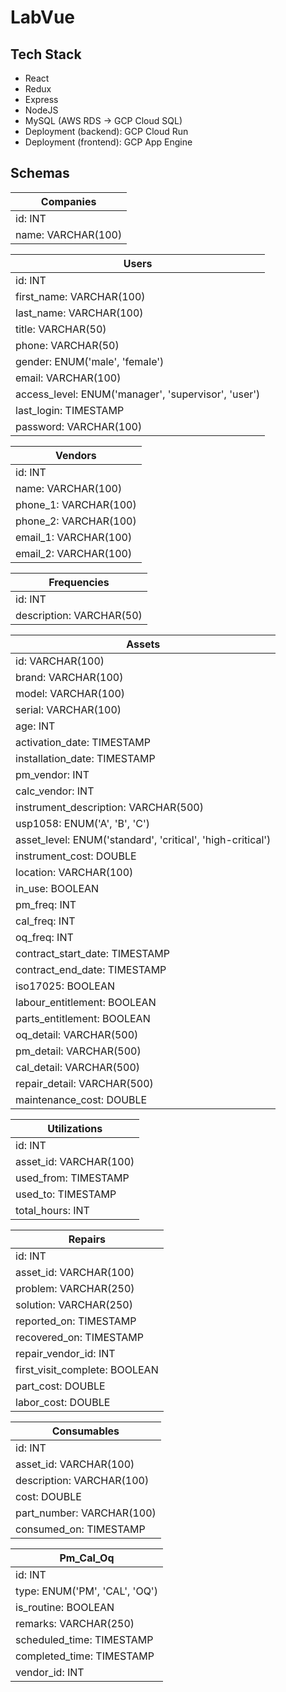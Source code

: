 # LabVue

## Tech Stack
- React
- Redux
- Express
- NodeJS
- MySQL (AWS RDS -> GCP Cloud SQL)
- Deployment (backend): GCP Cloud Run
- Deployment (frontend): GCP App Engine

## Schemas
| Companies |
| --------- |
| id: INT  |
| name: VARCHAR(100) |

| Users |
| ----- |
| id: INT |
| first_name: VARCHAR(100) |
| last_name: VARCHAR(100) |
| title: VARCHAR(50) |
| phone: VARCHAR(50) |
| gender: ENUM('male', 'female') |
| email: VARCHAR(100) |
| access_level: ENUM('manager', 'supervisor', 'user') |
| last_login: TIMESTAMP |
| password: VARCHAR(100) |

| Vendors |
| ------ |
| id: INT |
| name: VARCHAR(100) |
| phone_1: VARCHAR(100) |
| phone_2: VARCHAR(100) |
| email_1: VARCHAR(100) |
| email_2: VARCHAR(100) |

| Frequencies | 
| --------- |
| id: INT |
| description: VARCHAR(50) |

| Assets |
| ------ |
| id: VARCHAR(100) |
| brand: VARCHAR(100) |
| model: VARCHAR(100) |
| serial: VARCHAR(100) |
| age: INT |
| activation_date: TIMESTAMP |
| installation_date: TIMESTAMP |
| pm_vendor: INT | # id of vendor
| calc_vendor: INT | # id of vendor
| instrument_description: VARCHAR(500) |
| usp1058: ENUM('A', 'B', 'C') |
| asset_level: ENUM('standard', 'critical', 'high-critical') |
| instrument_cost: DOUBLE |
| location: VARCHAR(100) |
| in_use: BOOLEAN |
| pm_freq: INT |
| cal_freq: INT |
| oq_freq: INT |
| contract_start_date: TIMESTAMP |
| contract_end_date: TIMESTAMP |
| iso17025: BOOLEAN |
| labour_entitlement: BOOLEAN |
| parts_entitlement: BOOLEAN |
| oq_detail: VARCHAR(500) |
| pm_detail: VARCHAR(500) |
| cal_detail: VARCHAR(500) |
| repair_detail: VARCHAR(500) |
| maintenance_cost: DOUBLE |


| Utilizations |
| ------------ |
| id: INT |
| asset_id: VARCHAR(100) |
| used_from: TIMESTAMP |
| used_to: TIMESTAMP |
| total_hours: INT |

| Repairs |
| ------- |
| id: INT |
| asset_id: VARCHAR(100) |
| problem: VARCHAR(250) |
| solution: VARCHAR(250) |
| reported_on: TIMESTAMP |
| recovered_on: TIMESTAMP |
| repair_vendor_id: INT |
| first_visit_complete: BOOLEAN |
| part_cost: DOUBLE |
| labor_cost: DOUBLE |

| Consumables |
| ----------- |
| id: INT |
| asset_id: VARCHAR(100) |
| description: VARCHAR(100) |
| cost: DOUBLE |
| part_number: VARCHAR(100) |
| consumed_on: TIMESTAMP |

| Pm_Cal_Oq |
| ------ |
| id: INT |
| type: ENUM('PM', 'CAL', 'OQ') |
| is_routine: BOOLEAN |
| remarks: VARCHAR(250) |
| scheduled_time: TIMESTAMP |
| completed_time: TIMESTAMP |
| vendor_id: INT |

